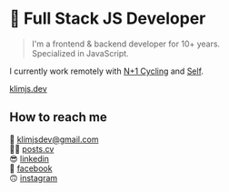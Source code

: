 # 🦀 Full Stack JS Developer

> I'm a frontend & backend developer for 10+ years.  
> Specialized in JavaScript.

I currently work remotely with [N+1 Cycling](https://nplus1.cc) and [Self](https://www.selfstudio.se).

[klimjs.dev](https://klimjs.dev)

## How to reach me
📧 klimjsdev@gmail.com  
👨‍💻 [posts.cv](https://posts.cv/klimjs)  
😎 [linkedin](https://www.linkedin.com/in/klimjs)  
💬 [facebook](https://www.facebook.com/klim.semenov)  
🙃 [instagram](https://www.instagram.com/klimjs)
